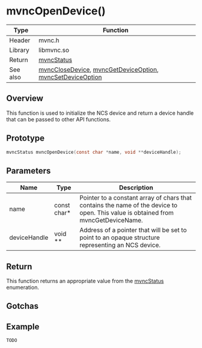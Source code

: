 # mvncOpenDevice()

Type|Function
------------ | -------------
Header|mvnc.h
Library| libmvnc.so
Return|[mvncStatus](mvncStatus.md)
See also|[mvncCloseDevice](mvncCloseDevice.md), [mvncGetDeviceOption](mvncGetDeviceOption.md), [mvncSetDeviceOption](mvncSetDeviceOption.md)

## Overview
This function is used to initialize the NCS device and return a device handle that can be passed to other API functions.

## Prototype

```C
mvncStatus mvncOpenDevice(const char *name, void **deviceHandle);
```

## Parameters
Name|Type|Description
----|----|------------
name|const char\*|Pointer to a constant array of chars that contains the name of the device to open. This value is obtained from mvncGetDeviceName.
deviceHandle|void \*\*|Address of a pointer that will be set to point to an opaque structure representing an NCS device.

## Return
This function returns an appropriate value from the [mvncStatus](mvncStatus.md) enumeration.

## Gotchas

## Example
```C
TODO
```
